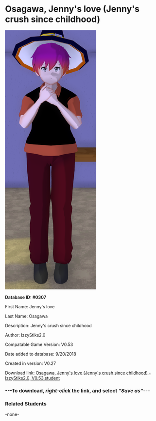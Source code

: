 # Osagawa, Jenny's love (Jenny's crush since childhood)

<img src="../../Files/Images/Osagawa, Jenny's love (Jenny's crush since childhood).png" title="Osagawa, Jenny's love (Jenny's crush since childhood) - IzzyStiks2.0, V0.53">

**Database ID: #0307**

First Name: Jenny's love

Last Name: Osagawa

Description: Jenny's crush since childhood

Author: IzzyStiks2.0

Compatable Game Version: V0.53

Date added to database: 9/20/2018

Created in version: V0.27

Download link: <a href="https://raw.githubusercontent.com/Arbiter1223/Daigaku-Gurashi-Custom-Students/master/Files/Student%20Files/Osagawa%2C%20Jenny's%20love%20(Jenny's%20crush%20since%20childhood)%20-%20IzzyStiks2.0%2C%20V0.53.student">Osagawa, Jenny's love (Jenny's crush since childhood) - IzzyStiks2.0, V0.53.student</a>

### ---**To download, _right-click_ the link, and select _"Save as"_**---

### Related Students

-none-

